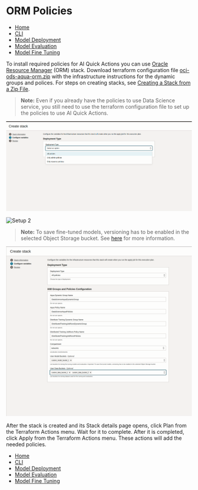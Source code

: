 # ORM Policies

- [Home](../README.md)
- [CLI](../cli-tips.md)
- [Model Deployment](../model-deployment-tips.md)
- [Model Evaluation](../evaluation-tips.md)
- [Model Fine Tuning](../fine-tuning-tips.md)

To install required policies for AI Quick Actions you can use [Oracle Resource Manager](https://docs.oracle.com/en-us/iaas/Content/ResourceManager/Concepts/resourcemanager.htm) (ORM) stack. Download terraform configuration file [oci-ods-aqua-orm.zip](./oci-ods-aqua-orm.zip) with the infrastructure instructions for the dynamic groups and polices. For steps on creating stacks, see [Creating a Stack from a Zip File](https://docs.oracle.com/en-us/iaas/Content/ResourceManager/Tasks/create-stack-local.htm#top).

> **Note:** Even if you already have the policies to use Data Science service, you still need to use the terraform configuration file to set up the policies to use AI Quick Actions.

![Setup 1](../web_assets/policies1.png)

![Setup 2](../web_assets/policies2.png)

> **Note:** To save fine-tuned models, versioning has to be enabled in the selected Object Storage bucket. See [here](https://docs.oracle.com/iaas/data-science/using/ai-quick-actions-fine-tuning.htm) for more information.

![Setup 3](../web_assets/policies3.png)

After the stack is created and its Stack details page opens, click Plan from the Terraform Actions menu.  Wait for it to complete.  After it is completed, click Apply from the Terraform Actions menu.  These actions will add the needed policies.

- [Home](../README.md)
- [CLI](../cli-tips.md)
- [Model Deployment](../model-deployment-tips.md)
- [Model Evaluation](../evaluation-tips.md)
- [Model Fine Tuning](../fine-tuning-tips.md)
